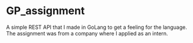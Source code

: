 # GP_assignment

A simple REST API that I made in GoLang to get a feeling for the language.  
The assignment was from a company where I applied as an intern.
